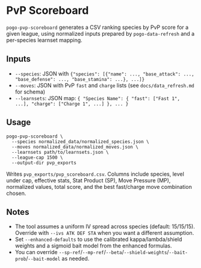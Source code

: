 # PvP Scoreboard

`pogo-pvp-scoreboard` generates a CSV ranking species by PvP score for a given league, using normalized inputs prepared by `pogo-data-refresh` and a per-species learnset mapping.

## Inputs

- `--species`: JSON with `{"species": [{"name": ..., "base_attack": ..., "base_defense": ..., "base_stamina": ...}, ...]}`
- `--moves`: JSON with PvP `fast` and `charge` lists (see `docs/data_refresh.md` for schema)
- `--learnsets`: JSON map: `{ "Species Name": { "fast": ["Fast 1", ...], "charge": ["Charge 1", ...] }, ... }`

## Usage

```
pogo-pvp-scoreboard \
  --species normalized_data/normalized_species.json \
  --moves normalized_data/normalized_moves.json \
  --learnsets path/to/learnsets.json \
  --league-cap 1500 \
  --output-dir pvp_exports
```

Writes `pvp_exports/pvp_scoreboard.csv`. Columns include species, level under cap, effective stats, Stat Product (SP), Move Pressure (MP), normalized values, total score, and the best fast/charge move combination chosen.

## Notes

- The tool assumes a uniform IV spread across species (default: 15/15/15). Override with `--ivs ATK DEF STA` when you want a different assumption.
- Set `--enhanced-defaults` to use the calibrated kappa/lambda/shield weights and a sigmoid bait model from the enhanced formulas.
- You can override `--sp-ref`/`--mp-ref`/`--beta`/`--shield-weights`/`--bait-prob`/`--bait-model` as needed.

